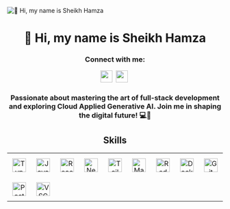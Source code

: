 ![👋 Hi, my name is Sheikh Hamza](https://user-images.githubusercontent.com/10498744/210012254-234538ff-d198-48aa-8964-37e6fd45d227.gif)

<div id="toc">
  <ul align="center" style="list-style: none">
    <summary>
      <h1>
        👋 Hi, my name is Sheikh Hamza
      </h1>
    </summary>
  </ul>
</div
  
**<h3 align="center">Connect with me:</h3>** 
<p align="center"><a href="https://github.com/sheikhHamzaa" target="_blank"><img src="https://img.shields.io/badge/GitHub-100000?style=flat&logo=github&logoColor=white" height="28" style="margin-right: 4px"></a> <a href="https://www.linkedin.com/in/sheikh-hamza" target="_blank"><img src="https://img.shields.io/badge/LinkedIn-0077B5?style=flat&logo=linkedin&logoColor=white" height="28" style="margin-right: 4px"></a></p>
 <h3 align="center">Passionate about mastering the art of full-stack development and exploring Cloud Applied Generative AI. Join me in shaping the digital future! 💻🚀
 </h3
   
 **<h2 align="center">Skills</h2>**
 
<table style="width: 100%; border: 0px solid white;"><tr><td style="text-align: center; border: 0px; padding: 12px;"><img src="https://cdn.simpleicons.org/typescript/3178C6" height="32" alt="TypeScript"/></td><td style="text-align: center; border: 0px; padding: 12px;"><img src="https://skillicons.dev/icons?i=javascript" height="32" alt="JavaScript"/></td><td style="text-align: center; border: 0px; padding: 12px;"><img src="https://skillicons.dev/icons?i=react" height="32" alt="React"/></td><td style="text-align: center; border: 0px; padding: 12px;"><img src="https://skillicons.dev/icons?i=nextjs" height="32" alt="Nextjs"/></td><td style="text-align: center; border: 0px; padding: 12px;"><img src="https://skillicons.dev/icons?i=tailwind" height="32" alt="Tailwind CSS"/></td><td style="text-align: center; border: 0px; padding: 12px;"><img src="https://skillicons.dev/icons?i=materialui" height="32" alt="Material UI"/></td><td style="text-align: center; border: 0px; padding: 12px;"><img src="https://skillicons.dev/icons?i=redux" height="32" alt="Redux"/></td><td style="text-align: center; border: 0px; padding: 12px;"><img src="https://skillicons.dev/icons?i=docker" height="32" alt="Docker"/></td><td style="text-align: center; border: 0px; padding: 12px;"><img src="https://cdn.simpleicons.org/git/F1502F" height="32" alt="Git"/></td><td style="text-align: center; border: 0px; padding: 12px;"><img src="https://cdn.simpleicons.org/openai/6B3F9D" height="32" alt="OpenAI"/></td><td style="text-align: center; border: 0px; padding: 12px;"><img src="https://skillicons.dev/icons?i=fastapi" height="32" alt="FastAPI"/></td><td style="text-align: center; border: 0px; padding: 12px;"><img src="https://skillicons.dev/icons?i=python" height="32" alt="Python"/></td></tr><tr><td style="text-align: center; border: 0px; padding: 12px;"><img src="https://skillicons.dev/icons?i=postman" height="32" alt="Postman"/></td><td style="text-align: center; border: 0px; padding: 12px;"><img src="https://skillicons.dev/icons?i=vscode" height="32" alt="VSCode"/></td></table>



